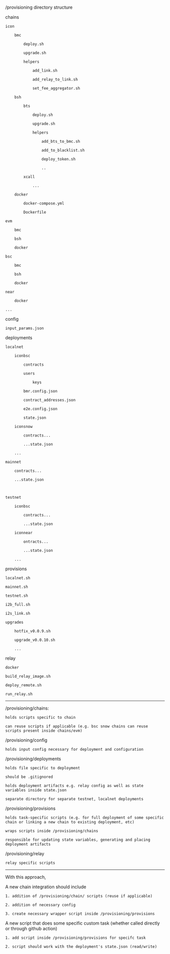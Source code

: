 /provisioning directory structure



chains

    icon

        bmc

            deploy.sh

            upgrade.sh

            helpers

                add_link.sh

                add_relay_to_link.sh

                set_fee_aggregator.sh

        bsh

            bts

                deploy.sh

                upgrade.sh

                helpers

                    add_bts_to_bmc.sh

                    add_to_blacklist.sh

                    deploy_token.sh

                    ..

            xcall

                ...

        docker

            docker-compose.yml

            Dockerfile

    evm

        bmc

        bsh

        docker

    bsc

        bmc

        bsh

        docker

    near

        docker

    ...

config

    input_params.json

deployments

    localnet

        iconbsc

            contracts

            users

                keys

            bmr.config.json

            contract_addresses.json

            e2e.config.json

            state.json

        iconsnow

            contracts...

            ...state.json

        ...

    mainnet

        contracts...

        ...state.json



    testnet

        iconbsc

            contracts...

            ...state.json

        iconnear

            ontracts...

            ...state.json

        ...

provisions

    localnet.sh

    mainnet.sh

    testnet.sh

    i2b_full.sh

    i2s_link.sh

    upgrades

        hotfix_v0.0.9.sh

        upgrade_v0.0.10.sh

        ...

relay

    docker

    build_relay_image.sh

    deploy_remote.sh

    run_relay.sh





----------------------------------------------------------------------------------------------------------------

/provisioning/chains: 

    holds scripts specific to chain

    can reuse scripts if applicable (e.g. bsc snow chains can reuse scripts present inside chains/evm)



/provisioning/config

    holds input config necessary for deployment and configuration



/provisioning/deployments

    holds file specific to deployment

    should be .gitignored

    holds deployment artifacts e.g. relay config as well as state variables inside state.json

    separate directory for separate testnet, localnet deployments



/provisioning/provisions

    holds task-specific scripts (e.g. for full deployment of some specific chain or linking a new chain to existing deployment, etc)

    wraps scripts inside /provisioning/chains

    responsible for updating state variables, generating and placing deployment artifacts



/provisioning/relay

    relay specific scripts



----------------------------------------------------------------------------------------------------------------



With this approach, 

A new chain integration should include 

    1. addition of /provisioning/chain/ scripts (reuse if applicable)

    2. addition of necessary config 

    3. create necessary wrapper script inside /provisioning/provisions 



A new script that does some specific custom task (whether called directly or through github action)

    1. add script inside /provisioning/provisions for specifc task

    2. script should work with the deployment's state.json (read/write)

